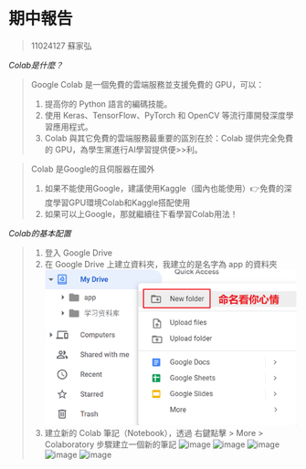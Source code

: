 # 期中報告
>11024127 蘇家弘

_Colab是什麼？_
>Google Colab 是一個免費的雲端服務並支援免費的 GPU，可以：
>1. 提高你的 Python 語言的編碼技能。
>2. 使用 Keras、TensorFlow、PyTorch 和 OpenCV 等流行庫開發深度學習應用程式。
>3. Colab 與其它免費的雲端服務最重要的區別在於：Colab 提供完全免費的 GPU，為學生黨進行AI學習提供便>>利。

>Colab 是Google的且伺服器在國外
>1. 如果不能使用Google，建議使用Kaggle（國內也能使用）👉免費的深度學習GPU環境Colab和Kaggle搭配使用
>2. 如果可以上Google，那就繼續往下看學習Colab用法！

_Colab的基本配置_
>1. 登入 Google Drive
>2. 在 Google Drive 上建立資料夾，我建立的是名字為 app 的資料夾
![image](ai.png/1538832-20190714224844251-1534150405.png)
>3. 建立新的 Colab 筆記（Notebook），透過 右鍵點擊 > More > Colaboratory 步驟建立一個新的筆記
![image]()
![image]()
![image]()
![image]()
![image]()
